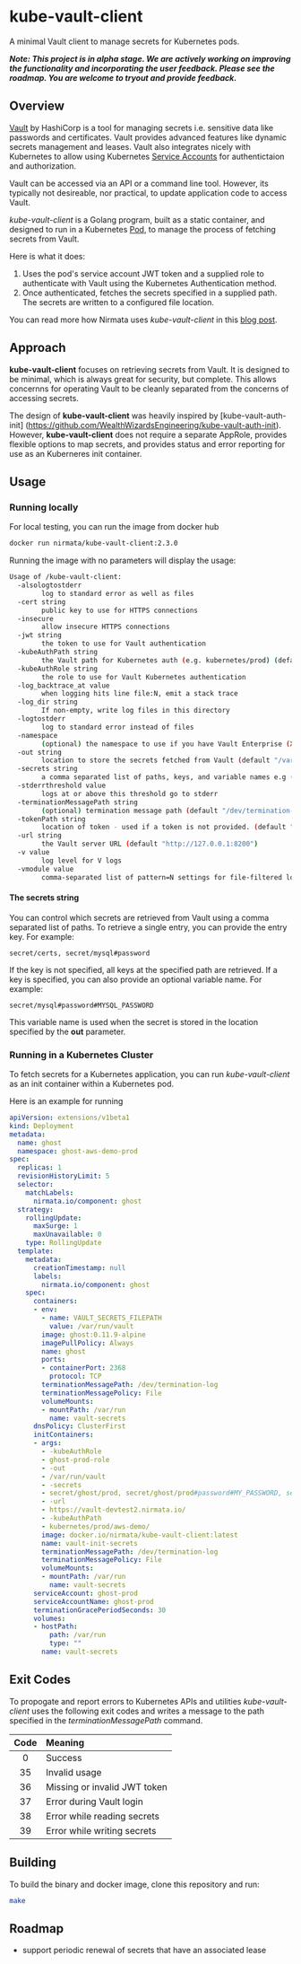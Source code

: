 # kube-vault-client

A minimal Vault client to manage secrets for Kubernetes pods.

***Note: This project is in alpha stage. We are actively working on improving the functionality and incorporating the user feedback. Please see the roadmap. You are welcome to tryout and provide feedback.***


## Overview

[Vault](https://www.vaultproject.io/) by HashiCorp is a tool for managing secrets i.e. sensitive data like passwords and certificates. Vault provides advanced features like dynamic secrets management and leases. 
Vault also integrates nicely with Kubernetes to allow using Kubernetes [Service Accounts](https://kubernetes.io/docs/reference/access-authn-authz/service-accounts-admin/) for authentictaion and authorization. 

Vault can be accessed via an API or a command line tool. However, its typically not desireable, nor 
practical, to update application code to access Vault. 

*kube-vault-client* is a Golang program, built as a static container, and designed to run in a Kubernetes [Pod](https://kubernetes.io/docs/concepts/workloads/pods/pod-overview/), to manage the process of fetching secrets from Vault. 

Here is what it does:
1. Uses the pod's service account JWT token and a supplied role to authenticate with Vault using the Kubernetes Authentication method.
2. Once authenticated, fetches the secrets specified in a supplied path. The secrets are written to a configured file location.

You can read more how Nirmata uses *kube-vault-client* in this [blog post](https://www.nirmata.com/2018/12/19/managing-kubernetes-secrets-with-hashicorp-vault-and-nirmata/).


## Approach

**kube-vault-client** focuses on retrieving secrets from Vault. It is designed to be minimal, which 
is always great for security, but complete. This allows concernns for operating Vault to be cleanly separated from the concerns of accessing secrets.

The design of **kube-vault-client** was heavily inspired by [kube-vault-auth-init] (https://github.com/WealthWizardsEngineering/kube-vault-auth-init). However, **kube-vault-client** does not require a separate AppRole, provides flexible options to map secrets, and provides status and error reporting for use as an Kuberneres init container.

## Usage

### Running locally

For local testing, you can run the image from docker hub

````bash
docker run nirmata/kube-vault-client:2.3.0
````

Running the image with no parameters will display the usage:

````bash
Usage of /kube-vault-client:
  -alsologtostderr
        log to standard error as well as files
  -cert string
        public key to use for HTTPS connections
  -insecure
        allow insecure HTTPS connections
  -jwt string
        the token to use for Vault authentication
  -kubeAuthPath string
        the Vault path for Kubernetes auth (e.g. kubernetes/prod) (default "kubernetes")
  -kubeAuthRole string
        the role to use for Vault Kubernetes authentication
  -log_backtrace_at value
        when logging hits line file:N, emit a stack trace
  -log_dir string
        If non-empty, write log files in this directory
  -logtostderr
        log to standard error instead of files
  -namespace
        (optional) the namespace to use if you have Vault Enterprise (X-Vault-Namespace)
  -out string
        location to store the secrets fetched from Vault (default "/var/run/secrets/vault")
  -secrets string
        a comma separated list of paths, keys, and variable names e.g (/secret/s1#k1#name, /secret/s1#k2#name, /secret/s2#k5#name
  -stderrthreshold value
        logs at or above this threshold go to stderr
  -terminationMessagePath string
        (optional) termination message path (default "/dev/termination-log")
  -tokenPath string
        location of token - used if a token is not provided. (default "/var/run/secrets/kubernetes.io/serviceaccount/token")
  -url string
        the Vault server URL (default "http://127.0.0.1:8200")
  -v value
        log level for V logs
  -vmodule value
        comma-separated list of pattern=N settings for file-filtered logging
````

#### The secrets string

You can control which secrets are retrieved from Vault using a comma separated list of paths. To retrieve a single entry, you can provide the entry key. For example:

````
secret/certs, secret/mysql#password
````

If the key is not specified, all keys at the specified path are retrieved. If a key is specified, you can also provide an optional variable name. For example:

````
secret/mysql#password#MYSQL_PASSWORD
````

This variable name is used when the secret is stored in the location specified by the **out** parameter. 

### Running in a Kubernetes Cluster

To fetch secrets for a Kubernetes application, you can run *kube-vault-client* as an init container within a Kubernetes pod.

Here is an example for running 

````yaml
apiVersion: extensions/v1beta1
kind: Deployment
metadata:
  name: ghost
  namespace: ghost-aws-demo-prod
spec:
  replicas: 1
  revisionHistoryLimit: 5
  selector:
    matchLabels:
      nirmata.io/component: ghost
  strategy:
    rollingUpdate:
      maxSurge: 1
      maxUnavailable: 0
    type: RollingUpdate
  template:
    metadata:
      creationTimestamp: null
      labels:
        nirmata.io/component: ghost
    spec:
      containers:
      - env:
        - name: VAULT_SECRETS_FILEPATH
          value: /var/run/vault
        image: ghost:0.11.9-alpine
        imagePullPolicy: Always
        name: ghost
        ports:
        - containerPort: 2368
          protocol: TCP
        terminationMessagePath: /dev/termination-log
        terminationMessagePolicy: File
        volumeMounts:
        - mountPath: /var/run
          name: vault-secrets
      dnsPolicy: ClusterFirst
      initContainers:
      - args:
        - -kubeAuthRole
        - ghost-prod-role
        - -out
        - /var/run/vault
        - -secrets
        - secret/ghost/prod, secret/ghost/prod#password#MY_PASSWORD, secret/ghost/prod#token#MY_TOKEN
        - -url
        - https://vault-devtest2.nirmata.io/
        - -kubeAuthPath
        - kubernetes/prod/aws-demo/
        image: docker.io/nirmata/kube-vault-client:latest
        name: vault-init-secrets
        terminationMessagePath: /dev/termination-log
        terminationMessagePolicy: File
        volumeMounts:
        - mountPath: /var/run
          name: vault-secrets
      serviceAccount: ghost-prod
      serviceAccountName: ghost-prod
      terminationGracePeriodSeconds: 30
      volumes:
      - hostPath:
          path: /var/run
          type: ""
        name: vault-secrets
````

## Exit Codes

To propogate and report errors to Kubernetes APIs and utilities *kube-vault-client* uses the following exit codes and writes a message to the path specified in the *terminationMessagePath* command.

| Code  | Meaning                      |
| :---: | :---                         |
| 0     | Success                      |
| 35    | Invalid usage                |
| 36    | Missing or invalid JWT token |
| 37    | Error during Vault login     |
| 38    | Error while reading secrets  |
| 39    | Error while writing secrets  |


## Building

To build the binary and docker image, clone this repository and run:

````bash
make 
````

## Roadmap

- support periodic renewal of secrets that have an associated lease



